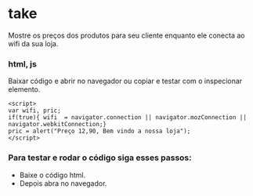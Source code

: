 # take
Mostre os preços dos produtos para seu cliente enquanto ele conecta ao wifi da sua loja.

### html, js

Baixar código e abrir no navegador ou copiar e testar com o inspecionar elemento.

```
<script>
var wifi, pric; 
if(true){ wifi  = navigator.connection || navigator.mozConnection || navigator.webkitConnection;} 
pric = alert("Preço 12,90, Bem vindo a nossa loja"); 
</script>

```

### Para testar e rodar o código siga esses passos:

- Baixe o código html.
- Depois abra no navegador.

